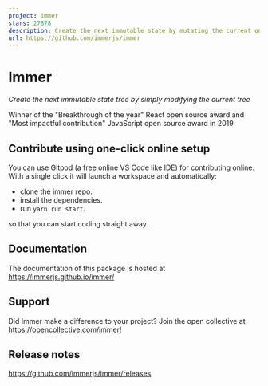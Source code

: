 ```yaml
---
project: immer
stars: 27878
description: Create the next immutable state by mutating the current one
url: https://github.com/immerjs/immer
---
```


Immer
=====

_Create the next immutable state tree by simply modifying the current tree_

Winner of the "Breakthrough of the year" React open source award and "Most impactful contribution" JavaScript open source award in 2019

Contribute using one-click online setup
---------------------------------------

You can use Gitpod (a free online VS Code like IDE) for contributing online. With a single click it will launch a workspace and automatically:

-   clone the immer repo.
-   install the dependencies.
-   run `yarn run start`.

so that you can start coding straight away.

Documentation
-------------

The documentation of this package is hosted at https://immerjs.github.io/immer/

Support
-------

Did Immer make a difference to your project? Join the open collective at https://opencollective.com/immer!

Release notes
-------------

https://github.com/immerjs/immer/releases
